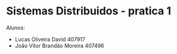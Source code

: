 # Sistemas Distribuidos - pratica 1

Alunos:

* Lucas Oliveira David 407917
* João Vitor Brandão Moreira 407496
